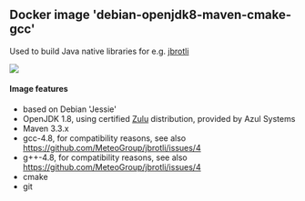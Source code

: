 
## Docker image 'debian-openjdk8-maven-cmake-gcc'

Used to build Java native libraries for e.g. [jbrotli](https://github.com/meteogroup/jbrotli)

[![](https://images.microbadger.com/badges/version/nitram509/debian-openjdk8-maven-cmake-gcc.svg)](http://microbadger.com/images/nitram509/debian-openjdk8-maven-cmake-gcc "Get your own version badge on microbadger.com")

#### Image features

* based on Debian 'Jessie'
* OpenJDK 1.8, using certified [Zulu](http://zulu.org/download/) distribution, provided by Azul Systems
* Maven 3.3.x
* gcc-4.8, for compatibility reasons, see also https://github.com/MeteoGroup/jbrotli/issues/4
* g++-4.8, for compatibility reasons, see also https://github.com/MeteoGroup/jbrotli/issues/4
* cmake
* git

